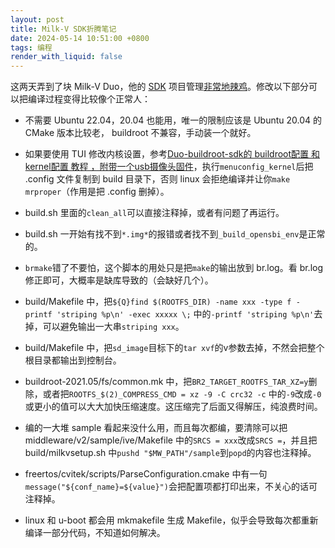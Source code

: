 ```yaml
---
layout: post
title: Milk-V SDK折腾笔记
date: 2024-05-14 10:51:00 +0800
tags: 编程
render_with_liquid: false
---
```


这两天弄到了块 Milk-V Duo，他的 [SDK](https://github.com/milkv-duo/duo-buildroot-sdk) 项目管理[非常地辣鸡](https://www.cnx-software.com/2024/03/25/duo-s-risc-v-arm-sbc-features-sophgo-sg2000-soc-ethernet-wifi-6-and-bluetooth-5-connectivity/#comment-616604)。修改以下部分可以把编译过程变得比较像个正常人：

- 不需要 Ubuntu 22.04，20.04 也能用，唯一的限制应该是 Ubuntu 20.04 的 CMake 版本比较老， buildroot 不兼容，手动装一个就好。

- 如果要使用 TUI 修改内核设置，参考[Duo-buildroot-sdk的 buildroot配置 和 kernel配置 教程 ，附带一个usb摄像头固件](https://community.milkv.io/t/duo-buildroot-sdk-buildroot-kernel-usb/270)，执行`menuconfig_kernel`后把 .config 文件复制到 build 目录下，否则 linux 会拒绝编译并让你`make mrproper`（作用是把 .config 删掉）。
- build.sh 里面的`clean_all`可以直接注释掉，或者有问题了再运行。
- build.sh 一开始有找不到`*.img*`的报错或者找不到`_build_opensbi_env`是正常的。
- `brmake`错了不要怕，这个脚本的用处只是把`make`的输出放到 br.log。看 br.log 修正即可，大概率是缺库导致的（会缺好几个）。
- build/Makefile 中，把`${Q}find $(ROOTFS_DIR) -name xxx -type f -printf 'striping %p\n' -exec xxxxx \;`
中的`-printf 'striping %p\n'`去掉，可以避免输出一大串`striping xxx`。
- build/Makefile 中，把`sd_image`目标下的`tar xvf`的v参数去掉，不然会把整个根目录都输出到控制台。
- buildroot-2021.05/fs/common.mk 中，把`BR2_TARGET_ROOTFS_TAR_XZ=y`删除，或者把`ROOTFS_$(2)_COMPRESS_CMD = xz -9 -C crc32 -c`
中的`-9`改成`-0`或更小的值可以大大加快压缩速度。这压缩完了后面又得解压，纯浪费时间。
- 编的一大堆 sample 看起来没什么用，而且每次都编，要清除可以把 middleware/v2/sample/ive/Makefile 中的`SRCS = xxx`改成`SRCS =`，并且把 build/milkvsetup.sh 中`pushd "$MW_PATH"/sample`到`popd`的内容也注释掉。
- freertos/cvitek/scripts/ParseConfiguration.cmake 中有一句`message("${conf_name}=${value}")`会把配置项都打印出来，不关心的话可注释掉。
- linux 和 u-boot 都会用 mkmakefile 生成 Makefile，似乎会导致每次都重新编译一部分代码，不知道如何解决。
